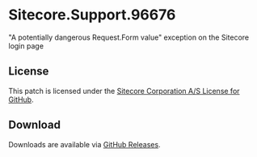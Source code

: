 # Sitecore.Support.96676
&quot;A potentially dangerous Request.Form value&quot; exception on the Sitecore login page

## License  
This patch is licensed under the [Sitecore Corporation A/S License for GitHub](https://github.com/sitecoresupport/Sitecore.Support.96676/blob/master/LICENSE).  

## Download  
Downloads are available via [GitHub Releases](https://github.com/sitecoresupport/Sitecore.Support.96676/releases).  
